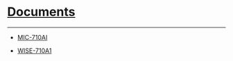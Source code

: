 # [Documents](https://advantechralph.github.io/documents/)

---

- [MIC-710AI](https://advantechralph.github.io/documents/mic710ai)

- [WISE-710A1](https://advantechralph.github.io/documents/wise710a1)



